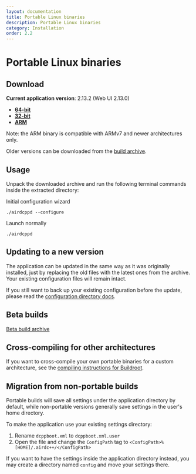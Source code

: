 ```yaml
---
layout: documentation
title: Portable Linux binaries
description: Portable Linux binaries
category: Installation
order: 2.2
---
```


# Portable Linux binaries

## Download

**Current application version**: 2.13.2 (Web UI 2.13.0)

- **[64-bit](https://web-builds.airdcpp.net/stable/airdcpp_2.13.2_webui-2.13.0_64-bit_portable.tar.gz)**
- **[32-bit](https://web-builds.airdcpp.net/stable/airdcpp_2.13.2_webui-2.13.0_32-bit_portable.tar.gz)**
- **[ARM](https://web-builds.airdcpp.net/stable/airdcpp_2.13.2_webui-2.13.0_armhf_portable.tar.gz)**

Note: the ARM binary is compatible with ARMv7 and newer architectures only.

Older versions can be downloaded from the [build archive](http://web-builds.airdcpp.net/stable/).


## Usage

Unpack the downloaded archive and run the following terminal commands inside the extracted directory:

Initial configuration wizard

`./airdcppd --configure`

Launch normally

`./airdcppd`


## Updating to a new version

The application can be updated in the same way as it was originally installed, just by replacing the old files with the latest ones from the archive. Your existing configuration files will remain intact.

If you still want to back up your existing configuration before the update, please read the [configuration directory docs](/docs/advanced/config-files.html).

## Beta builds

[Beta build archive](https://web-builds.airdcpp.net/develop/)


## Cross-compiling for other architectures

If you want to cross-compile your own portable binaries for a custom architecture, see the [compiling instructions for Buildroot](https://github.com/airdcpp-web/airdcpp-webclient/tree/master/buildroot).


## Migration from non-portable builds

Portable builds will save all settings under the application directory by default, while non-portable versions generally save settings in the user's home directory.

To make the application use your existing settings directory:

1. Rename `dcppboot.xml` to `dcppboot.xml.user`
2. Open the file and change the `ConfigPath` tag to `<ConfigPath>%[HOME]/.airdc++/</ConfigPath>`

If you want to have the settings inside the application directory instead, you may create a directory named `config` and move your settings there.
